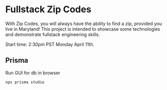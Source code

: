 # Fullstack Zip Codes

With Zip Codes, you will always have the ability to find a zip, provided you live in Maryland! This project is intended to showcase some technologies and demonstrate fullstack engineering skills. 

Start time: 2:30pm PST Monday April 11th. 

## Prisma

Run GUI for db in browser
```
npx prisma studio
```